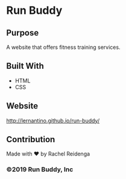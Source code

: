 # Run Buddy

## Purpose
A website that offers fitness training services.

## Built With
* HTML
* CSS
## Website
http://lernantino.github.io/run-buddy/

## Contribution
Made with :heart:  by Rachel Reidenga

### &copy;2019 Run Buddy, Inc
